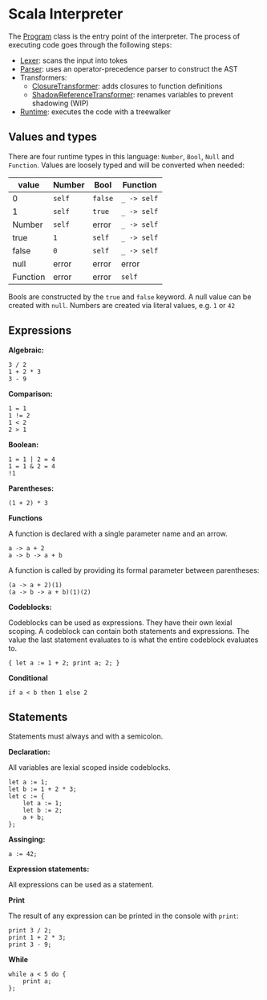 # Scala Interpreter

The [Program](https://github.com/WimJongeneel/scala-interpreter/blob/master/interpreter/src/main/scala/Program.scala) class is the entry point of the interpreter. The process of executing code goes through the following steps:
* [Lexer](https://github.com/WimJongeneel/scala-interpreter/blob/master/interpreter/src/main/scala/lexer/Lexer.scala): scans the input into tokes
* [Parser](https://github.com/WimJongeneel/scala-interpreter/blob/master/interpreter/src/main/scala/parser/Parser.scala): uses an operator-precedence parser to construct the AST
* Transformers:
    * [ClosureTransformer](https://github.com/WimJongeneel/scala-interpreter/blob/master/interpreter/src/main/scala/transformers/ClosureTransformer.scala): adds closures to function definitions
    * [ShadowReferenceTransformer](https://github.com/WimJongeneel/scala-interpreter/blob/master/interpreter/src/main/scala/transformers/ShadowReferenceTransformer.scala): renames variables to prevent shadowing (WIP)
* [Runtime](https://github.com/WimJongeneel/scala-interpreter/blob/master/interpreter/src/main/scala/runtime/Runtime.scala): executes the code with a treewalker

## Values and types

There are four runtime types in this language: `Number`, `Bool`, `Null` and `Function`. Values are loosely typed and will be converted when needed:

| value    | Number  | Bool    | Function    |
|----------|---------|---------|-------------|
| 0        | `self`  | `false` | `_ -> self` |
| 1        | `self`  | `true`  | `_ -> self` |
| Number   | `self`  | error   | `_ -> self` |
| true     | `1`     | `self`  | `_ -> self` |
| false    | `0`     | `self`  | `_ -> self` |
| null     | error   | error   | error       |
| Function | error   | error   | `self`      |

Bools are constructed by the `true` and `false` keyword. A null value can be created with `null`. Numbers are created via literal values, e.g. `1` or `42`

## Expressions

**Algebraic:**
```
3 / 2
1 + 2 * 3
3 - 9
```

**Comparison:**
```
1 = 1
1 != 2
1 < 2
2 > 1
```

**Boolean:**
```
1 = 1 | 2 = 4
1 = 1 & 2 = 4
!1
```

**Parentheses:**
```
(1 + 2) * 3
```

**Functions**

A function is declared with a single parameter name and an arrow.

```
a -> a + 2
a -> b -> a + b
```

A function is called by providing its formal parameter between parentheses:
```
(a -> a + 2)(1)
(a -> b -> a + b)(1)(2)
```

**Codeblocks:**

Codeblocks can be used as expressions. They have their own lexial scoping. A codeblock can contain both statements and expressions. The value the last statement evaluates to is what the entire codeblock evaluates to.

```
{ let a := 1 + 2; print a; 2; }
```

**Conditional**

```
if a < b then 1 else 2
```

## Statements

Statements must always and with a semicolon.

**Declaration:**

All variables are lexial scoped inside codeblocks.

```
let a := 1;
let b := 1 + 2 * 3;
let c := {
    let a := 1;
    let b := 2;
    a + b;
};
```

**Assinging:**

```
a := 42;
```

**Expression statements:**

All expressions can be used as a statement. 

**Print**

The result of any expression can be printed in the console with `print`:

```
print 3 / 2;
print 1 + 2 * 3;
print 3 - 9;
```

**While**

```
while a < 5 do {
    print a;
};
```
